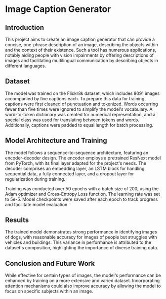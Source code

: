 # Image Caption Generator

## Introduction

This project aims to create an image caption generator that can provide a concise, one-phrase description of an image, describing the objects within and the context of their existence. Such a tool has numerous applications, notably aiding people with vision impairments by offering descriptions of images and facilitating multilingual communication by describing objects in different languages.

## Dataset

The model was trained on the Flickr8k dataset, which includes 8091 images accompanied by five captions each. To prepare this data for training, captions were first cleaned of punctuation and tokenized. Words occurring fewer than five times were ignored to simplify the model's vocabulary. A word-to-token dictionary was created for numerical representation, and a special class was used for translating between tokens and words. Additionally, captions were padded to equal length for batch processing.

## Model Architecture and Training

The model follows a sequence-to-sequence architecture, featuring an encoder-decoder design. The encoder employs a pretrained ResNext model from PyTorch, with its final layer adapted for the project's needs. The decoder comprises an embedding layer, an LSTM block for handling sequential data, a fully connected layer, and a dropout layer for regularization during training.

Training was conducted over 50 epochs with a batch size of 200, using the Adam optimizer and Cross-Entropy Loss function. The learning rate was set to 5e-5. Model checkpoints were saved after each epoch to track progress and facilitate model evaluation.

## Results

The trained model demonstrates strong performance in identifying images of dogs, with reasonable accuracy for images of people but struggles with vehicles and buildings. This variance in performance is attributed to the dataset's composition, highlighting the importance of diverse training data.

## Conclusion and Future Work

While effective for certain types of images, the model's performance can be enhanced by training on a more extensive and varied dataset. Incorporating attention mechanisms could also improve accuracy by allowing the model to focus on specific subjects within an image.
